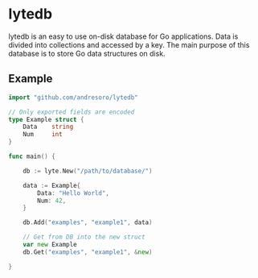 # lytedb

lytedb is an easy to use on-disk database for Go applications. Data is divided into collections and accessed by a key. The main purpose 
of this database is to store Go data structures on disk.

## Example

``` go
import "github.com/andresoro/lytedb"

// Only exported fields are encoded
type Example struct {
    Data    string
    Num     int
}

func main() {

    db := lyte.New("/path/to/database/")

    data := Example{
        Data: "Hello World",
        Num: 42,
    }

    db.Add("examples", "example1", data)

    // Get from DB into the new struct
    var new Example
    db.Get("examples", "example1", &new)

}
```
